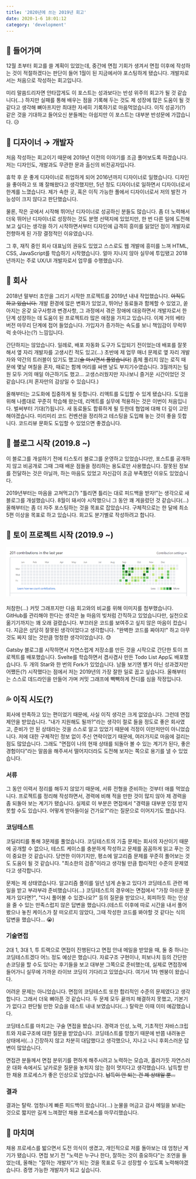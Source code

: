 ```yaml
---
title: '2020년에 쓰는 2019년 회고'
date: 2020-1-6 18:01:12
category: 'development'
---
```


## 💬 들어가며

12월 초부터 회고를 쓸 계획이 있었는데, 중간에 면접 기회가 생겨서 면접 이후에 작성하는 것이 적절하겠다는 판단이 들어 1월이 된 지금에서야 포스팅하게 됐습니다. 개발자로서는 처음으로 작성하는 회고입니다.  

미리 말씀드리자면 안타깝게도 이 포스트는 성과보다는 반성 위주의 회고가 될 것 같습니다(...) 하지만 실패를 통해 배우는 점을 기록해 두는 것도 제 성장에 많은 도움이 될 것 같다고 생각해 뼈아프지만 최대한 자세히 기록하기로 마음먹었습니다. 이직 성공기(?) 같은 것을 기대하고 들어오신 분들께는 아쉽지만 이 포스트는 대부분 반성문에 가깝습니다. 😥

## 🎨 디자이너 → 개발자

처음 작성하는 회고이기 때문에 2019년 이전의 이야기를 조금 풀어보도록 하겠습니다. 저는 디자인도, 개발과도 무관한 문과 출신의 비전공자입니다.  

휴학 후 운 좋게 디자이너로 취업하게 되어 2016년까지 디자이너로 일했습니다. 디자인을 좋아하고 또 꽤 잘해왔다고 생각했지만, 5년 정도 디자이너로 일하면서 디자이너로서 한계를 느꼈습니다. 제가 속한 곳, 혹은 이직 가능한 풀에서 디자이너로서 저의 발전 가능성이 크지 않다고 판단했습니다.  

물론, 작은 곳에서 시작해 뛰어난 디자이너로 성공하신 분들도 많습니다. 좀 더 노력해서 더욱 뛰어난 디자이너로 성장하는 것도 분명 선택지에 있었지만, 한 번 다른 일에 도전해 보고 싶다는 생각을 하기 시작하면서부터 디자인에 급격히 흥미를 잃었던 점이 개발자로 전향하게 된 가장 결정적인 이유였습니다.  

그 후, 재직 중인 회사 대표님의 권유도 있었고 스스로도 웹 개발에 흥미를 느껴 HTML, CSS, JavaScript를 학습하기 시작했습니다. 얼마 지나지 않아 실무에 투입됐고 2018년까지는 주로 UX/UI 개발자로서 업무를 수행했습니다.

## 💁 회사

2018년 말부터 초안을 그리기 시작한 프로젝트를 2019년 내내 작업했습니다. ~~아직도 하고 있습니다.~~ 개발 환경에 많은 변화가 있었고, 뛰어난 동료들과 함께할 수 있었고, 쏟아지는 온갖 요구사항과 변경사항, 그 과정에서 겪은 장애에 대응하면서 개발자로서 한 단계 성장하는 데 도움이 된 프로젝트라 많은 애정을 가지고 있습니다. 이제 거의 베타 버전 마무리 단계에 접어 들었습니다. 가입자가 증가하는 속도를 보니 책임감이 무럭무럭 솟아나는(?) 느낌입니다.  

간단하지는 않았습니다. 일례로, 배포 자동화 도구가 도입되기 전이었는데 배포를 잘못해서 옆 자리 개발자를 고생시킨 적도 있고(...) 초반에 제 업무 매너 문제로 옆 자리 개발자와 약간의 트러블이 있기도 했고(~~술 마시면서 풀었습니다~~) 좀체 풀리지 않는 로직 때문에 몇날 며칠을 혼자, 때로는 함께 머리를 싸맨 날도 부지기수였습니다. 3월까지는 팀원 모두 거의 매일 야근하기도 했고... 고생스러웠지만 지나보니 즐거운 시간이었던 것 같습니다.(저 혼자만의 감상일 수 있습니다.)

올해부터는 고도화에 집중하게 될 듯합니다. 리액트를 도입할 수 있게 됐습니다. 도입을 위해 나름대로 꾸준히 학습해 왔는데, 리액트를 실무에 적용하는 것은 이번이 처음입니다. 벌써부터 기대(?)됩니다. 새 동료들도 합류하게 될 듯한데 협업에 대해 더 깊이 고민해야겠습니다. 미리미리 코드 컨벤션을 정리하고 테스팅을 도입해 놓는 것이 좋을 듯합니다. 코드리뷰 문화도 도입할 수 있었으면 좋겠습니다.  

## 📝 블로그 시작 (2019.8 ~)

이 블로그를 개설하기 전에 티스토리 블로그를 운영하고 있었습니다만, 포스트를 공개하지 않고 비공개로 그때 그때 배운 점들을 정리하는 용도로만 사용했습니다. 잘못된 정보를 전달하는 것은 아닐까, 하는 마음도 있었고 자신감이 조금 부족했던 이유도 있었습니다.  

2019년부터는 마음을 고쳐먹고(?) "틀리면 틀리는 대로 피드백을 받자!"는 생각으로 새 블로그를 개설했습니다. 8월이 돼서야 시작했으니 그 동안 꽤 게을렀던 것 같습니다(...) 올해부터는 좀 더 자주 포스팅하는 것을 목표로 잡았습니다. 구체적으로는 한 달에 최소 5편 이상을 목표로 하고 있습니다. 회고도 분기별로 작성하려고 합니다.

## 🏃 토이 프로젝트 시작 (2019.9 ~)

####

![](./images/commit-graph-1.png)

####

처참한(...) 커밋 그래프지만 다음 회고와의 비교를 위해 이미지를 첨부했습니다. GitHub를 관리해야 한다는 생각은 늘 마음의 빚처럼 간직하고 있었습니다만, 실천으로 옮기기까지는 꽤 오래 걸렸습니다. 부끄러운 코드를 보여주고 싶지 않은 마음이 컸습니다. 지금은 상당히 잘못된 생각이었다고 생각합니다. "완벽한 코드를 짜야지!" 하고 아무것도 짜지 않는 것만큼 멍청한 생각이었습니다. 😓  

Gatsby 블로그를 시작하면서 자연스럽게 저장소를 만든 것을 시작으로 간단한 토이 프로젝트를 배포했습니다. Svelte를 학습하면서 겸사겸사 만든 Todo List App도 배포했습니다. 두 개의 Star와 한 번의 Fork가 있었습니다. 남들 보기엔 별거 아닌 성과겠지만 어쨌든(?) 시작했다는 점에서 저는 2019년의 가장 잘한 일로 꼽고 싶습니다. 올해부터는 스스로 데드라인을 만들어 가며 커밋 그래프에 빽빽하게 잔디를 심을 작정입니다.

## 💦 이직 시도(?)

회사에 만족하고 있는 편이었기 때문에, 사실 이직 생각은 크게 없었습니다. 그런데 면접 제안을 받았습니다. "내가 지원해도 될까?"라는 생각이 절로 들을 정도로 좋은 회사였고, 준비가 안 된 상태라는 것을 스스로 알고 있었기 때문에 걱정이 이만저만이 아니었습니다. 저에 대한 구체적인 정보 없이 주신 연락이었기 때문에, 여러가지로 마음에 걸리는 점도 많았습니다. 그래도 "면접이 나의 현재 상태를 되돌아 볼 수 있는 계기가 된다, 좋은 경험이다"라는 말씀을 해주셔서 떨어지더라도 도전해 보자는 쪽으로 용기를 낼 수 있었습니다.

### 서류

그 동안 이력서 정리를 해두지 않았기 때문에, 서류 전형을 준비하는 것부터 애를 먹었습니다. 프로젝트를 정리해 작성하면서, 경력에 비해 적을 만한 것이 많지 않아 제 경력을 좀 되돌아 보는 계기가 됐습니다. 실제로 이 부분은 면접에서 "경력을 대부분 인정 받지 못할 수도 있습니다. 어떻게 받아들이실 건가요?"라는 질문으로 이어지기도 했습니다.

### 코딩테스트

코딜리티를 통해 3문제를 풀었습니다. 코딩테스트의 기출 문제는 회사의 자산이기 때문에 공개할 수 없으나, 테스트 케이스를 충분하게 작성하고 문제를 꼼꼼하게 읽고 푸는 것이 중요한 것 같습니다. 당연한 이야기지만, 평소에 알고리즘 문제를 꾸준히 풀어보는 것도 도움이 될 것 같습니다. "최소한의 검증"이라고 생각될 만큼 합리적인 수준의 문제였다고 생각합니다.  

문제는 제 상태였습니다. 알고리즘 풀이를 일년 넘게 손놓고 있다가 코딩테스트 관련 메일을 받고 부랴부랴 준비했습니다(...) 코딩테스트의 경우에는 면접에서 "가장 아쉬운 문제가 있다면?", "다시 풀어볼 수 있겠나요?" 등의 질문을 받았으나, 회피하듯 하는 인상을 줄 수 있는 만족스럽지 않은 답변을 했습니다.(테스트 이후에 따로 시간을 내서 풀어봤으나 놓친 케이스가 잘 떠오르지 않았다, 그때 작성한 코드를 봐야할 것 같다는 식의 답변을 했습니다... 😭)

### 기술면접

2대 1, 3대 1, 투 트랙으로 면접이 진행된다고 면접 안내 메일을 받았을 때, 둘 중 하나는 코딩테스트겠다 어느 정도 예상은 했습니다. 자료구조 구현이나, 피보나치 등의 간단한 손코딩을 할 수도 있다는 후기들을 보고 대부분 그쪽으로 준비했는데, 실제로 면접장에 들어가니 실무에 가까운 라이브 코딩이 기다리고 있었습니다. 여기서 1차 멘붕이 왔습니다.  

어려운 문제는 아니었습니다. 면접의 코딩테스트 또한 합리적인 수준의 문제였다고 생각합니다. 그래서 더욱 뼈아픈 것 같습니다. 두 문제 모두 끝까지 해결하지 못했고, 기본기가 없다고 판단될 만한 모습을 테스트 내내 보였습니다(...) 탈락은 이때 이미 예감했습니다.  

코딩테스트를 마치고는 구술 면접을 봤습니다. 경력과 인성, 노력, 기초적인 자바스크립트와 자료구조에 대한 질문을 받았습니다. 코딩테스트를 망쳤기 때문에 반쯤 내려놓은 상태에서(...) 긴장하지 않고 차분히 대답했다고 생각했으나, 지나고 나니 후회스러운 답변이 많았습니다.  

면접관 분들께서 면접 분위기를 편하게 해주시려고 노력하는 모습과, 흘러가듯 자연스러운 대화 속에서도 날카로운 질문을 놓치지 않는 점이 멋지다고 생각했습니다. 납득할 만한 채용 프로세스가 좋은 인상으로 남았습니다. ~~납득이 안 되는 건 제 상태일 뿐...~~

### 결과

결과는 탈락. 엄청나게 빠른 피드백이 왔습니다(...) 눈물을 머금고 감사 메일을 보내는 것으로 짧지만 길게 느껴졌던 채용 프로세스를 마무리했습니다.

## 💬 마치며

채용 프로세스를 밟으면서 도전 의식이 생겼고, 개인적으로 저를 돌아보는 데 엄청난 계기가 됐습니다. 면접 보기 전 "노력은 누구나 한다, 잘하는 것이 중요하다"는 조언을 들었는데, 올해는 "잘하는 개발자"가 되는 것을 목표로 두고 성장할 수 있도록 노력해야겠습니다. 증명 가능한 개발자가 되고 싶습니다.
